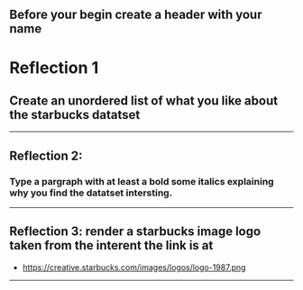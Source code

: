 
## Before your begin create a header with your name







# Reflection 1


## Create an unordered list of what you like about the starbucks datatset







----------------------------------------------------------


## Reflection 2:
### Type a pargraph with at least a bold some italics explaining why you find the datatset intersting.










----------------------------------------------







## Reflection 3: render a starbucks image logo taken from the interent the link is at
* https://creative.starbucks.com/images/logos/logo-1987.png









---------------------------------------------------------------------
